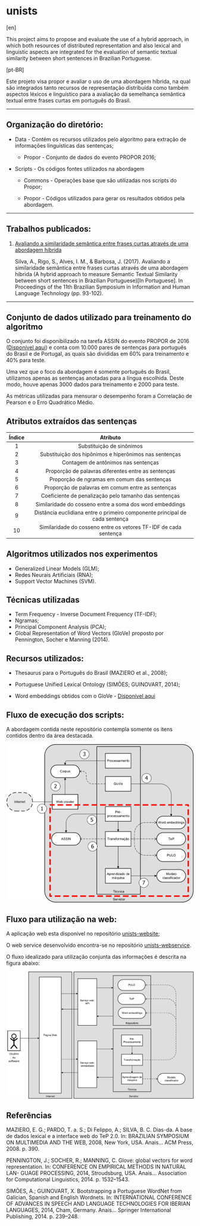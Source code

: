 # unists

[en]

  This project aims to propose and evaluate the use of a hybrid approach, in which both resources of distributed representation and also lexical and linguistic aspects are integrated for the evaluation of semantic textual similarity between short sentences in Brazilian Portuguese. 

[pt-BR]

  Este projeto visa propor e avaliar o uso de uma abordagem híbrida, na qual são integrados tanto recursos de representação distribuída como também aspectos léxicos e linguístico para a avaliação da semelhança semântica textual entre frases curtas em português do Brasil.

---

## Organização do diretório:

* Data - Contém os recursos utilizados pelo algoritmo para extração de informações linguísticas das sentenças;
    
    * Propor - Conjunto de dados do evento PROPOR 2016;
    
* Scripts - Os códigos fontes utilizados na abordagem
  
  * Commons - Operações base que são utilizadas nos scripts do Propor;
  
  * Propor - Códigos utilizados para gerar os resultados obtidos pela abordagem.

---

## Trabalhos publicados:

1. [Avaliando a similaridade semântica entre frases curtas através de uma abordagem híbrida](http://www.aclweb.org/anthology/W17-6612)

    Silva, A., Rigo, S., Alves, I. M., & Barbosa, J. (2017). Avaliando a similaridade semântica entre frases curtas através de uma abordagem híbrida (A hybrid approach to measure Semantic Textual Similarity between short sentences in Brazilian Portuguese)[In Portuguese]. In Proceedings of the 11th Brazilian Symposium in Information and Human Language Technology (pp. 93-102).
    
---

## Conjunto de dados utilizado para treinamento do algoritmo

O conjunto foi disponibilizado na tarefa ASSIN do evento PROPOR de 2016 ([Disponível aqui](
http://nilc.icmc.usp.br/assin/)) e conta com 10.000 pares de sentenças para português do Brasil e de Portugal, as quais são divididas em 60% para treinamento e 40% para teste.

Uma vez que o foco da abordagem é somente português do Brasil, utilizamos apenas as sentenças anotadas para a língua escolhida. 
Deste modo, houve apenas 3000 dados para treinamento e 2000 para teste. 

As métricas utilizadas para mensurar o desempenho foram a Correlação de Pearson e o Erro Quadrático Médio.

## Atributos extraídos das sentenças

| Índice |                                   Atributo                                  |
|:------:|:---------------------------------------------------------------------------:|
|    1   | Substituição de sinônimos                                                   |
|    2   | Substituição dos hipônimos e hiperônimos nas sentenças                      |
|    3   | Contagem de antônimos nas sentenças                                         |
|    4   | Proporção de palavras diferentes entre as sentenças                         |
|    5   | Proporção de ngramas em comum das sentenças                                 |
|    6   | Proporção de palavras em comum entre as sentenças                           |
|    7   | Coeficiente de penalização pelo tamanho das sentenças                       |
|    8   | Similaridade do cosseno entre a soma dos word embeddings                    |
|    9   | Distância euclidiana entre o primeiro componente principal de cada sentença |
|   10   | Similaridade do cosseno entre os vetores TF-IDF de cada sentença            |

## Algoritmos utilizados nos experimentos

* Generalized Linear Models (GLM);
* Redes Neurais Artificiais (RNA);
* Support Vector Machines (SVM).

## Técnicas utilizadas

* Term Frequency - Inverse Document Frequency (TF-IDF);
* Ngramas;
* Principal Component Analysis (PCA);
* Global Representation of Word Vectors (GloVe) proposto por Pennington, Socher e Manning (2014).

## Recursos utilizados:
* Thesaurus para o Português do Brasil (MAZIERO et al.,  2008);

* Portuguese Unified Lexical Ontology (SIMÕES; GUINOVART, 2014);

* Word embeddings obtidos com o GloVe - [Disponível aqui](https://drive.google.com/open?id=1jl5Hrx7_2qLQ_-akx9Gh8dpJjS2H9bHT)

## Fluxo de execução dos scripts:

A abordagem contida neste repositório contempla somente os itens contidos dentro da área destacada.

![alt text](https://github.com/albarsil/unists/blob/master/model-train.png "teste")

## Fluxo para utilização na web:

A aplicação web esta disponível no repositório [unists-website](https://github.com/albarsil/unists-website);

O web service desenvolvido encontra-se no repositório [unists-webservice](https://github.com/albarsil/unists-webservice-textmining).

O fluxo idealizado para utilização conjunta das informações é descrita na figura abaixo:

![alt text](https://github.com/albarsil/unists/blob/master/model-test.png "teste")


## Referências

MAZIERO, E. G.; PARDO, T. a. S.; Di Felippo, A.; SILVA, B. C. Dias-da. A base de dados lexical e a interface web do TeP 2.0. In: BRAZILIAN SYMPOSIUM ON  MULTIMEDIA AND THE WEB, 2008, New York, USA. Anais... ACM Press, 2008. p. 390.

PENNINGTON, J.; SOCHER, R.; MANNING, C. Glove: global vectors for word representation. In: CONFERENCE ON EMPIRICAL METHODS IN NATURAL LAN-  GUAGE PROCESSING, 2014, Stroudsburg, USA. Anais...  Association for Computational Linguistics, 2014.  p.  1532–1543.

SIMÕES, A.; GUINOVART, X. Bootstrapping a Portuguese WordNet from Galician, Spanish and English Wordnets. In: INTERNATIONAL CONFERENCE OF ADVANCES IN SPEECH AND LANGUAGE TECHNOLOGIES FOR IBERIAN LANGUAGES, 2014, Cham, Germany.  Anais...  Springer International Publishing, 2014.  p.  239–248.
